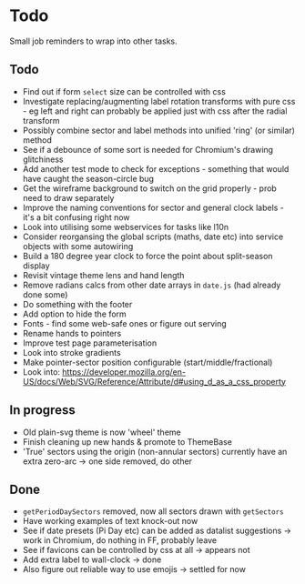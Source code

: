 Todo
====

Small job reminders to wrap into other tasks.

Todo
----

* Find out if form `select` size can be controlled with css
* Investigate replacing/augmenting label rotation transforms with pure css - eg left and right can probably be applied just with css after the radial transform
* Possibly combine sector and label methods into unified 'ring' (or similar) method
* See if a debounce of some sort is needed for Chromium's drawing glitchiness
* Add another test mode to check for exceptions - something that would have caught the season-circle bug
* Get the wireframe background to switch on the grid properly - prob need to draw separately
* Improve the naming conventions for sector and general clock labels - it's a bit confusing right now
* Look into utilising some webservices for tasks like l10n
* Consider reorgansing the global scripts (maths, date etc) into service objects with some autowiring
* Build a 180 degree year clock to force the point about split-season display
* Revisit vintage theme lens and hand length
* Remove radians calcs from other date arrays in `date.js` (had already done some)
* Do something with the footer
* Add option to hide the form
* Fonts - find some web-safe ones or figure out serving
* Rename hands to pointers
* Improve test page parameterisation
* Look into stroke gradients
* Make pointer-sector position configurable (start/middle/fractional)
* Look into: https://developer.mozilla.org/en-US/docs/Web/SVG/Reference/Attribute/d#using_d_as_a_css_property


In progress
-----------
* Old plain-svg theme is now 'wheel' theme
* Finish cleaning up new hands & promote to ThemeBase
* 'True' sectors using the origin (non-annular sectors) currently have an extra zero-arc -> one side removed, do other

Done
----
* `getPeriodDaySectors` removed, now all sectors drawn with `getSectors`
* Have working examples of text knock-out now
* See if date presets (Pi Day etc) can be added as datalist suggestions -> work in Chromium, do nothing in FF, probably leave
* See if favicons can be controlled by css at all -> appears not
* Add extra label to wall-clock -> done
* Also figure out reliable way to use emojis -> settled for now
